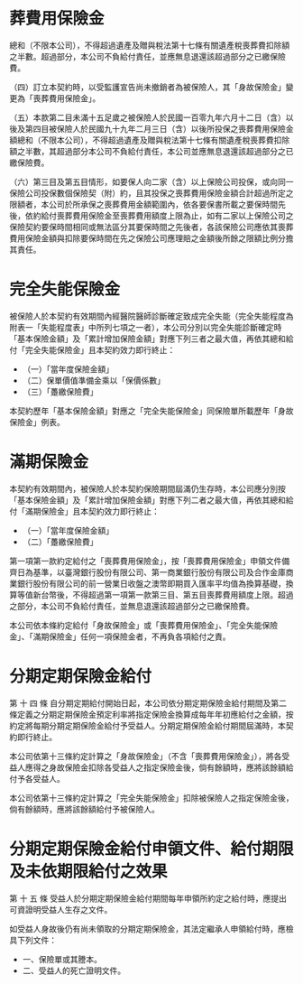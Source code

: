 # 葬費用保險金

總和（不限本公司），不得超過遺產及贈與稅法第十七條有關遺產稅喪葬費扣除額之半數。超過部分，本公司不負給付責任，並應無息退還該超過部分之已繳保險費。

（四）訂立本契約時，以受監護宣告尚未撤銷者為被保險人，其「身故保險金」變更為「喪葬費用保險金」。

（五）本款第二目未滿十五足歲之被保險人於民國一百零九年六月十二日（含）以後及第四目被保險人於民國九十九年二月三日（含）以後所投保之喪葬費用保險金額總和（不限本公司），不得超過遺產及贈與稅法第十七條有關遺產稅喪葬費扣除額之半數，其超過部分本公司不負給付責任，本公司並應無息退還該超過部分之已繳保險費。

（六）第三目及第五目情形，如要保人向二家（含）以上保險公司投保，或向同一保險公司投保數個保險契（附）約，且其投保之喪葬費用保險金額合計超過所定之限額者，本公司於所承保之喪葬費用金額範圍內，依各要保書所載之要保時間先後，依約給付喪葬費用保險金至喪葬費用額度上限為止，如有二家以上保險公司之保險契約要保時間相同或無法區分其要保時間之先後者，各該保險公司應依其喪葬費用保險金額與扣除要保時間在先之保險公司應理賠之金額後所餘之限額比例分擔其責任。

# 完全失能保險金

被保險人於本契約有效期間內經醫院醫師診斷確定致成完全失能（完全失能程度為附表一「失能程度表」中所列七項之一者），本公司分別以完全失能診斷確定時「基本保險金額」及「累計增加保險金額」對應下列三者之最大值，再依其總和給付「完全失能保險金」且本契約效力即行終止：

- （一）「當年度保險金額」
- （二）保單價值準備金乘以「保價係數」
- （三）「躉繳保險費」

本契約歷年「基本保險金額」對應之「完全失能保險金」同保險單所載歷年「身故保險金」例表。

# 滿期保險金

本契約有效期間內，被保險人於本契約保險期間屆滿仍生存時，本公司應分別按「基本保險金額」及「累計增加保險金額」對應下列二者之最大值，再依其總和給付「滿期保險金」且本契約效力即行終止：

- （一）「當年度保險金額」
- （二）「躉繳保險費」

第一項第一款約定給付之「喪葬費用保險金」，按「喪葬費用保險金」申領文件備齊日為基準，以臺灣銀行股份有限公司、第一商業銀行股份有限公司及合作金庫商業銀行股份有限公司的前一營業日收盤之澳幣即期買入匯率平均值為換算基礎，換算等值新台幣後，不得超過第一項第一款第三目、第五目喪葬費用額度上限。超過之部分，本公司不負給付責任，並無息退還該超過部分之已繳保險費。

本公司依本條約定給付「身故保險金」或「喪葬費用保險金」、「完全失能保險金」、「滿期保險金」任何一項保險金者，不再負各項給付之責。

# 分期定期保險金給付

第 十 四 條 自分期定期給付開始日起，本公司依分期定期保險金給付期間及第二條定義之分期定期保險金預定利率將指定保險金換算成每年年初應給付之金額，按約定將每期分期定期保險金給付予受益人。分期定期保險金給付期間屆滿時，本契約即行終止。

本公司依第十三條約定計算之「身故保險金」（不含「喪葬費用保險金」），將各受益人應得之身故保險金扣除各受益人之指定保險金後，倘有餘額時，應將該餘額給付予各受益人。

本公司依第十三條約定計算之「完全失能保險金」扣除被保險人之指定保險金後，倘有餘額時，應將該餘額給付予被保險人。

# 分期定期保險金給付申領文件、給付期限及未依期限給付之效果

第 十 五 條 受益人於分期定期保險金給付期間每年申領所約定之給付時，應提出可資證明受益人生存之文件。

如受益人身故後仍有尚未領取的分期定期保險金，其法定繼承人申領給付時，應檢具下列文件：

- 一、保險單或其謄本。
- 二、受益人的死亡證明文件。